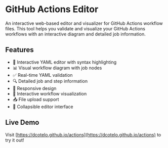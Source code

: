 # GitHub Actions Editor

An interactive web-based editor and visualizer for GitHub Actions workflow files. This tool helps you validate and visualize your GitHub Actions workflows with an interactive diagram and detailed job information.

## Features

- 🎨 Interactive YAML editor with syntax highlighting
- 📊 Visual workflow diagram with job nodes
- ✅ Real-time YAML validation
- 🔍 Detailed job and step information
- 📱 Responsive design
- 🔄 Interactive workflow visualization
- 📤 File upload support
- 🎯 Collapsible editor interface

## Live Demo

Visit [https://dcotelo.github.io/actions](https://dcotelo.github.io/actions) to try it out!

